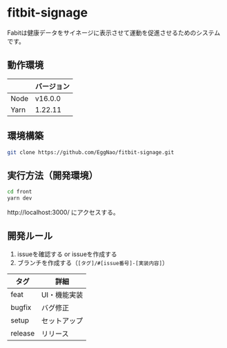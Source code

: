 # fitbit-signage

Fabitは健康データをサイネージに表示させて運動を促進させるためのシステムです。

## 動作環境

| | バージョン |
| --- | --- |
| Node | v16.0.0 |
| Yarn | 1.22.11 |

## 環境構築

```bash
git clone https://github.com/EggNao/fitbit-signage.git
```

## 実行方法（開発環境）

```bash
cd front
yarn dev
```

http://localhost:3000/ にアクセスする。


## 開発ルール

1. issueを確認する or issueを作成する
2. ブランチを作成する（`[タグ]/#[issue番号]-[実装内容]`）

| タグ | 詳細 |
| --- | --- |
| feat | UI・機能実装 |
| bugfix | バグ修正 |
| setup | セットアップ |
| release | リリース |
